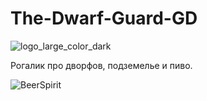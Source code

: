# The-Dwarf-Guard-GD

![logo_large_color_dark](https://github.com/PepeDux/CameraShakeGodot/assets/108129196/95af0dd8-c6d7-47ce-934c-eb34fd2e9122)





Рогалик про дворфов, подземелье и пиво.

![BeerSpirit](https://github.com/PepeDux/The-Dwarf-Guard-Unity/assets/108129196/f6e55100-c08a-42b8-8edc-7c61600db34f)
